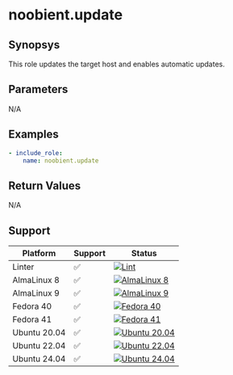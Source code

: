 # noobient.update

## Synopsys

This role updates the target host and enables automatic updates.

## Parameters

N/A

## Examples

```yml
- include_role:
    name: noobient.update
```

## Return Values

N/A

## Support

| Platform | Support | Status |
|---|---|---|
| Linter | ✅ | [![Lint](https://github.com/noobient/ansible-galaxy-update/actions/workflows/lint.yml/badge.svg)](https://github.com/noobient/ansible-galaxy-update/actions/workflows/lint.yml) |
| AlmaLinux 8 | ✅ | [![AlmaLinux 8](https://github.com/noobient/ansible-galaxy-update/actions/workflows/almalinux-8.yml/badge.svg)](https://github.com/noobient/ansible-galaxy-update/actions/workflows/almalinux-8.yml) |
| AlmaLinux 9 | ✅ | [![AlmaLinux 9](https://github.com/noobient/ansible-galaxy-update/actions/workflows/almalinux-9.yml/badge.svg)](https://github.com/noobient/ansible-galaxy-update/actions/workflows/almalinux-9.yml) |
| Fedora 40 | ✅ | [![Fedora 40](https://github.com/noobient/ansible-galaxy-update/actions/workflows/fedora-40.yml/badge.svg)](https://github.com/noobient/ansible-galaxy-update/actions/workflows/fedora-40.yml) |
| Fedora 41 | ✅ | [![Fedora 41](https://github.com/noobient/ansible-galaxy-update/actions/workflows/fedora-41.yml/badge.svg)](https://github.com/noobient/ansible-galaxy-update/actions/workflows/fedora-41.yml) |
| Ubuntu 20.04 | ✅ | [![Ubuntu 20.04](https://github.com/noobient/ansible-galaxy-update/actions/workflows/ubuntu-20.04.yml/badge.svg)](https://github.com/noobient/ansible-galaxy-update/actions/workflows/ubuntu-20.04.yml) |
| Ubuntu 22.04 | ✅ | [![Ubuntu 22.04](https://github.com/noobient/ansible-galaxy-update/actions/workflows/ubuntu-22.04.yml/badge.svg)](https://github.com/noobient/ansible-galaxy-update/actions/workflows/ubuntu-22.04.yml) |
| Ubuntu 24.04 | ✅ | [![Ubuntu 24.04](https://github.com/noobient/ansible-galaxy-update/actions/workflows/ubuntu-24.04.yml/badge.svg)](https://github.com/noobient/ansible-galaxy-update/actions/workflows/ubuntu-24.04.yml) |
